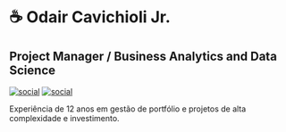 # :coffee: Odair Cavichioli Jr.

## Project Manager / Business Analytics and Data Science

[![social](https://img.shields.io/badge/LinkedIn-0077B5?style=for-the-badge&logo=linkedin&logoColor=white)](https://br.linkedin.com/in/odair-cavichioli-jr)
[![social](https://img.shields.io/badge/-Behance-blue?style=for-the-badge&logo=behance&logoColor=white)](https://www.behance.net/odair)

Experiência de 12 anos em gestão de portfólio e projetos de alta complexidade e investimento. 
